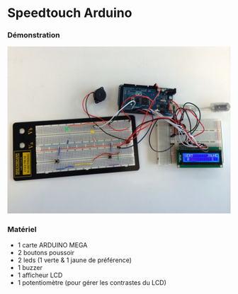 # Speedtouch Arduino

### Démonstration

![Materiel](materiel.jpg)

### Matériel

* 1 carte ARDUINO MEGA
* 2 boutons poussoir
* 2 leds (1 verte & 1 jaune de préférence)
* 1 buzzer
* 1 afficheur LCD
* 1 potentiomètre (pour gérer les contrastes du LCD)